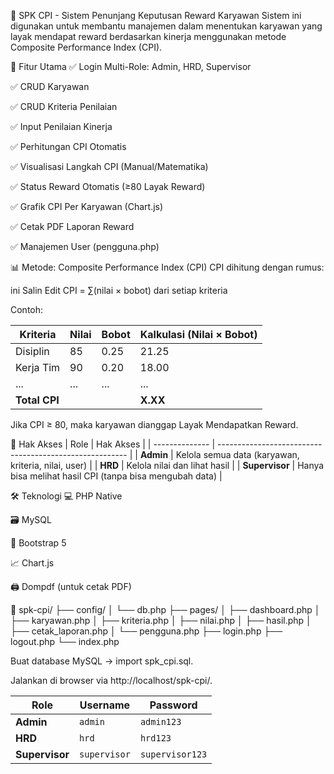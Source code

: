 🎯 SPK CPI - Sistem Penunjang Keputusan Reward Karyawan
Sistem ini digunakan untuk membantu manajemen dalam menentukan karyawan yang layak mendapat reward berdasarkan kinerja menggunakan metode Composite Performance Index (CPI).

📌 Fitur Utama
✅ Login Multi-Role: Admin, HRD, Supervisor

✅ CRUD Karyawan

✅ CRUD Kriteria Penilaian

✅ Input Penilaian Kinerja

✅ Perhitungan CPI Otomatis

✅ Visualisasi Langkah CPI (Manual/Matematika)

✅ Status Reward Otomatis (≥80 Layak Reward)

✅ Grafik CPI Per Karyawan (Chart.js)

✅ Cetak PDF Laporan Reward

✅ Manajemen User (pengguna.php)

📊 Metode: Composite Performance Index (CPI)
CPI dihitung dengan rumus:

ini
Salin
Edit
CPI = ∑(nilai × bobot) dari setiap kriteria

Contoh:

| Kriteria      | Nilai | Bobot | Kalkulasi (Nilai × Bobot) |
| ------------- | ----- | ----- | ------------------------- |
| Disiplin      | 85    | 0.25  | 21.25                     |
| Kerja Tim     | 90    | 0.20  | 18.00                     |
| ...           | ...   | ...   | ...                       |
| **Total CPI** |       |       | **X.XX**                  |


Jika CPI ≥ 80, maka karyawan dianggap Layak Mendapatkan Reward.

🔐 Hak Akses
| Role           | Hak Akses                                               |
| -------------- | ------------------------------------------------------- |
| **Admin**      | Kelola semua data (karyawan, kriteria, nilai, user)     |
| **HRD**        | Kelola nilai dan lihat hasil                            |
| **Supervisor** | Hanya bisa melihat hasil CPI (tanpa bisa mengubah data) |


🛠️ Teknologi
💻 PHP Native

🗃️ MySQL

🎨 Bootstrap 5

📈 Chart.js

🖨️ Dompdf (untuk cetak PDF)

📁 spk-cpi/
├── config/
│   └── db.php
├── pages/
│   ├── dashboard.php
│   ├── karyawan.php
│   ├── kriteria.php
│   ├── nilai.php
│   ├── hasil.php
│   ├── cetak_laporan.php
│   └── pengguna.php
├── login.php
├── logout.php
└── index.php


Buat database MySQL → import spk_cpi.sql.

Jalankan di browser via http://localhost/spk-cpi/.

| Role           | Username     | Password        |
| -------------- | ------------ | --------------- |
| **Admin**      | `admin`      | `admin123`      |
| **HRD**        | `hrd`        | `hrd123`        |
| **Supervisor** | `supervisor` | `supervisor123` |


